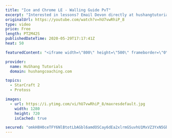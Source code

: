 ```yaml
---
title: "Ice and Chrome LE - Walling Guide PvT"
excerpt: "Interested in lessons? Email Devon directly at hushangtutorials@outlook.com ------------------------------------------------------------------------------------------------------- Want to support HuShang Tutorials directly? Patreon is a website where you can contribute a monthly donation that will help"
originalUrl: https://youtube.com/watch?v=hU7vwRhiP_8
type: video
price: Free
length: PT2M42S
publishedDateTime: 2020-05-29T17:17:41Z
heat: 50

featuredContent: "<iframe width=\"800\" height=\"500\" frameborder=\"0\" src=\"https://www.youtube.com/embed/hU7vwRhiP_8\" allow=\"accelerometer; autoplay; encrypted-media; gyroscope; picture-in-picture\" allowfullscreen></iframe>"

provider:
  name: HuShang Tutorials
  domain: hushangcoaching.com

topics:
  - StarCraft 2
  - Protoss

images:
  - url: https://i.ytimg.com/vi/hU7vwRhiP_8/maxresdefault.jpg
    width: 1280
    height: 720
    isCached: true

secured: "omkH8H0ceTFY6NlBtotLbAGbl6amdOSCay6dEa2xlrmGSuvhU1MxVZ3YxN5GbI5y8qsnyXbPFc9mYA6JNZeaOOAZits5xZLafX0NMdthBbyM5731y0RGFdLhpoQVxG0SoCw0aacbYacdQvp5dn3sZG+0oUrl0xmESzVfDu+P4avqd6AvIrE25QHhOW+t0ESKjEV52AT5GKXysupY4RM4g7bh4uShR8DDcJXgMtveCM109j7VJYsjICPZn1AFBMIe35i0zPS5reG36osonQzFmLnHv8d6AzY9H8xBEg1kFsU80kJuzeYHWlOkxdX+RMJhCsLvkmKI3EDaAfIDHbt8mrE/9o+cq01AZVAHdX64BWGJtGz5by1YhoqNgPdZPbtoY7rd7RMF2qMr1qMEnmgMloJfhUPfzAMRo//UOZ59c5I=;o9anLt6IOCLfKA4gKNzTtg=="
---
```


